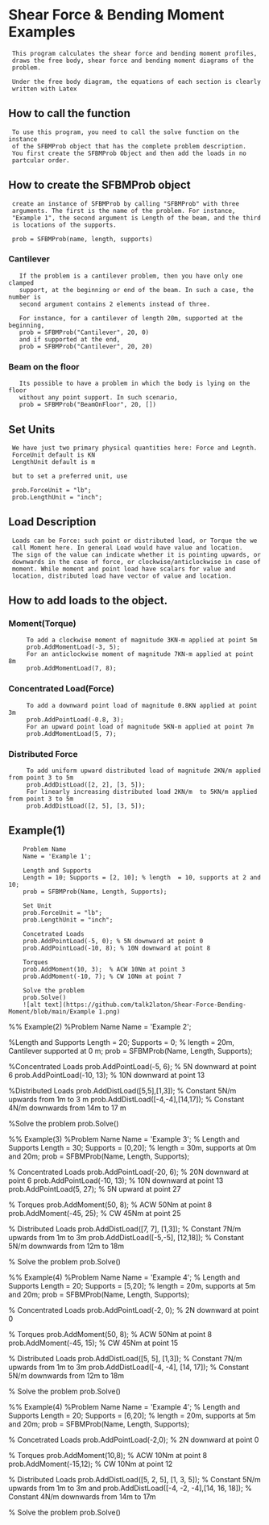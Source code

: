 # Shear Force & Bending Moment Examples

     This program calculates the shear force and bending moment profiles, 
     draws the free body, shear force and bending moment diagrams of the 
     problem.
 
     Under the free body diagram, the equations of each section is clearly 
     written with Latex
 
## How to call the function
     To use this program, you need to call the solve function on the instance 
     of the SFBMProb object that has the complete problem description.
     You first create the SFBMProb Object and then add the loads in no
     partcular order. 

## How to create the SFBMProb object
     create an instance of SFBMProb by calling "SFBMProb" with three
     arguments. The first is the name of the problem. For instance, 
     "Example 1", the second argument is Length of the beam, and the third
     is locations of the supports. 

     prob = SFBMProb(name, length, supports)
###   Cantilever
       If the problem is a cantilever problem, then you have only one clamped 
       support, at the beginning or end of the beam. In such a case, the number is
       second argument contains 2 elements instead of three. 

       For instance, for a cantilever of length 20m, supported at the beginning, 
       prob = SFBMProb("Cantilever", 20, 0)
       and if supported at the end, 
       prob = SFBMProb("Cantilever", 20, 20)

###   Beam on the floor
       Its possible to have a problem in which the body is lying on the floor 
       without any point support. In such scenario, 
       prob = SFBMProb("BeamOnFloor", 20, [])

## Set Units
     We have just two primary physical quantities here: Force and Legnth.
     ForceUnit default is KN
     LengthUnit default is m

     but to set a preferred unit, use

     prob.ForceUnit = "lb";
     prob.LengthUnit = "inch";
## Load Description
     Loads can be Force: such point or distributed load, or Torque the we
     call Moment here. In general Load would have value and location.
     The sign of the value can indicate whether it is pointing upwards, or
     downwards in the case of force, or clockwise/anticlockwise in case of
     moment. While moment and point load have scalars for value and
     location, distributed load have vector of value and location. 

## How to add loads to the object.

###   Moment(Torque)
         To add a clockwise moment of magnitude 3KN-m applied at point 5m
         prob.AddMomentLoad(-3, 5);
         For an anticlockwise moment of magnitude 7KN-m applied at point 8m
         prob.AddMomentLoad(7, 8);

###   Concentrated Load(Force)
         To add a downward point load of magnitude 0.8KN applied at point 3m
         prob.AddPointLoad(-0.8, 3);
         For an upward point load of magnitude 5KN-m applied at point 7m
         prob.AddMomentLoad(5, 7);

###   Distributed Force
         To add uniform upward distributed load of magnitude 2KN/m applied from point 3 to 5m 
         prob.AddDistLoad([2, 2], [3, 5]);
         For linearly increasing distributed load 2KN/m  to 5KN/m applied from point 3 to 5m 
         prob.AddDistLoad([2, 5], [3, 5]);


##     Example(1)
        Problem Name
        Name = 'Example 1';
        
        Length and Supports
        Length = 10; Supports = [2, 10]; % length  = 10, supports at 2 and 10;
        prob = SFBMProb(Name, Length, Supports);
        
        Set Unit
        prob.ForceUnit = "lb";
        prob.LengthUnit = "inch";
        
        Concetrated Loads
        prob.AddPointLoad(-5, 0); % 5N downward at point 0
        prob.AddPointLoad(-10, 8); % 10N downward at point 8
        
        Torques
        prob.AddMoment(10, 3);  % ACW 10Nm at point 3
        prob.AddMoment(-10, 7); % CW 10Nm at point 7
        
        Solve the problem
        prob.Solve()
        ![alt text](https://github.com/talk2laton/Shear-Force-Bending-Moment/blob/main/Example 1.png)

%%     Example(2)
%Problem Name
Name = 'Example 2';

%Length and Supports
Length = 20; Supports = 0; % length  = 20m, Cantilever supported at 0 m;
prob = SFBMProb(Name, Length, Supports);

%Concentrated Loads
prob.AddPointLoad(-5, 6);   % 5N downward at point 6
prob.AddPointLoad(-10, 13); % 10N downward at point 13

%Distributed Loads
prob.AddDistLoad([5,5],[1,3]);    % Constant 5N/m upwards from 1m to 3 m 
prob.AddDistLoad([-4,-4],[14,17]); % Constant 4N/m downwards from 14m to 17 m

%Solve the problem
prob.Solve()

%%     Example(3)
%Problem Name
Name = 'Example 3';
% Length and Supports
Length = 30; Supports = [0,20]; % length  = 30m, supports at 0m and 20m;
prob = SFBMProb(Name, Length, Supports);

% Concentrated Loads
prob.AddPointLoad(-20, 6);   % 20N downward at point 6
prob.AddPointLoad(-10, 13);  % 10N downward at point 13
prob.AddPointLoad(5, 27);    % 5N upward at point 27

% Torques
prob.AddMoment(50, 8);  % ACW 50Nm at point 8
prob.AddMoment(-45, 25); % CW 45Nm at point 25

% Distributed Loads
prob.AddDistLoad([7, 7], [1,3]);    % Constant 7N/m upwards from 1m to 3m 
prob.AddDistLoad([-5,-5], [12,18]); % Constant 5N/m downwards from 12m to 18m

% Solve the problem
prob.Solve()

%%     Example(4)
%Problem Name
Name = 'Example 4';
% Length and Supports
Length = 20; Supports = [5,20]; % length  = 20m, supports at 5m and 20m;
prob = SFBMProb(Name, Length, Supports);

% Concentrated Loads
prob.AddPointLoad(-2, 0);   % 2N downward at point 0

% Torques
prob.AddMoment(50, 8);  % ACW 50Nm at point 8
prob.AddMoment(-45, 15); % CW 45Nm at point 15

% Distributed Loads
prob.AddDistLoad([5, 5], [1,3]);    % Constant 7N/m upwards from 1m to 3m 
prob.AddDistLoad([-4, -4], [14, 17]); % Constant 5N/m downwards from 12m to 18m

% Solve the problem
prob.Solve()

%%     Example(4)
%Problem Name
Name = 'Example 4';
% Length and Supports
Length = 20; Supports = [6,20]; % length  = 20m, supports at 5m and 20m;
prob = SFBMProb(Name, Length, Supports);

% Concetrated Loads
prob.AddPointLoad(-2,0);  % 2N downward at point 0

% Torques
prob.AddMoment(10,8);   % ACW 10Nm at point 8
prob.AddMoment(-15,12); % CW 10Nm at point 12

% Distributed Loads
prob.AddDistLoad([5, 2, 5], [1, 3, 5]);    % Constant 5N/m upwards from 1m to 3m and 
prob.AddDistLoad([-4, -2, -4],[14, 16, 18]); % Constant 4N/m downwards from 14m to 17m

% Solve the problem
prob.Solve()